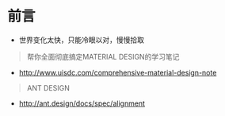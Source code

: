 


# 前言 #

- 世界变化太快，只能冷眼以对，慢慢拾取



> 帮你全面彻底搞定MATERIAL DESIGN的学习笔记

- http://www.uisdc.com/comprehensive-material-design-note

> ANT DESIGN

- http://ant.design/docs/spec/alignment



